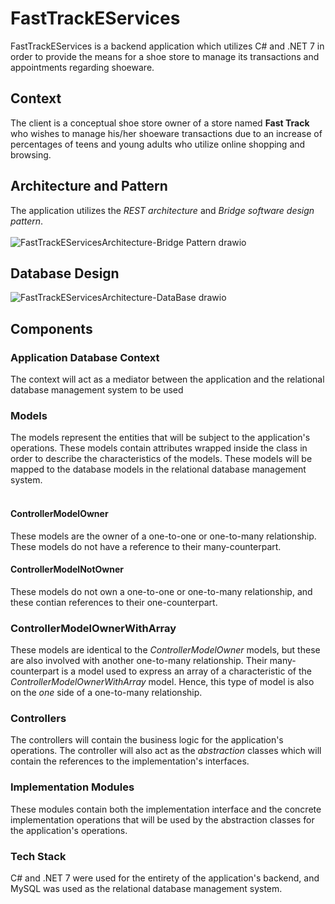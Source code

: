 # FastTrackEServices

FastTrackEServices is a backend application which utilizes C# and .NET 7 in order to provide the means for a shoe store to manage its transactions and appointments regarding shoeware. <br>

## Context
The client is a conceptual shoe store owner of a store named **Fast Track** who wishes to manage his/her shoeware transactions due to an increase of percentages of teens and young adults who utilize online shopping and browsing. <br>

## Architecture and Pattern
The application utilizes the _REST architecture_ and _Bridge software design pattern_. <br><br>
![FastTrackEServicesArchitecture-Bridge Pattern drawio](https://github.com/user-attachments/assets/e09bf57f-9fbf-4843-ab15-1151f063f5de)

## Database Design
![FastTrackEServicesArchitecture-DataBase drawio](https://github.com/user-attachments/assets/2731a4c6-6cfb-456a-afec-1cf2b5028d04)

## Components
### Application Database Context
The context will act as a mediator between the application and the relational database management system to be used

### Models
The models represent the entities that will be subject to the application's operations. These models contain attributes wrapped inside the class in order to describe the characteristics of the models. These models will be mapped to the database models in the relational database management system. <br><br>

#### ControllerModelOwner
These models are the owner of a one-to-one or one-to-many relationship. These models do not have a reference to their many-counterpart. <br>

#### ControllerModelNotOwner
These models do not own a one-to-one or one-to-many relationship, and these contian references to their one-counterpart. <br>

### ControllerModelOwnerWithArray
These models are identical to the _ControllerModelOwner_ models, but these are also involved with another one-to-many relationship. Their many-counterpart is a model used to express an array of a characteristic of the _ControllerModelOwnerWithArray_ model. Hence, this type of model is also on the _one_ side of a one-to-many relationship.
  
### Controllers
The controllers will contain the business logic for the application's operations. The controller will also act as the _abstraction_ classes which will contain the references to the implementation's interfaces. <br>

### Implementation Modules
These modules contain both the implementation interface and the concrete implementation operations that will be used by the abstraction classes for the application's operations. <br>

### Tech Stack
C# and .NET 7 were used for the entirety of the application's backend, and MySQL was used as the relational database management system.

